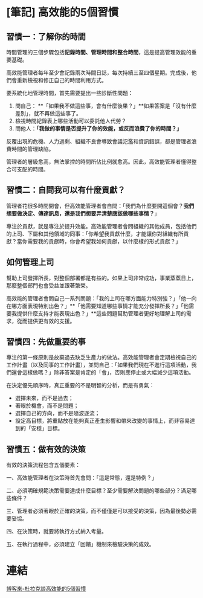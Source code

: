 # [筆記] 高效能的5個習慣


<!--more-->
## 習慣一：了解你的時間

時間管理的三個步驟包括**記錄時間、管理時間和整合時間**，這是提高管理效能的重要基礎。

高效能管理者每年至少會記錄兩次時間日誌，每次持續三至四個星期。完成後，他們會重新檢視和修正自己的時間利用方式。

要系統化地管理時間，首先需要提出一些診斷性問題：

1. 問自己： **「如果我不做這些事，會有什麼後果？」**如果答案是「沒有什麼差別」，就不再做這些事了。
2. 檢視時間紀錄表上哪些活動可以委託他人代勞？
3. 問他人：**「我做的事情是否提升了你的效能，或反而浪費了你的時間？」**

反覆出現的危機、人力過剩、組織不良會導致會議氾濫和資訊錯誤，都是管理者浪費時間的管理缺陷。

管理者的層級愈高，無法掌控的時間所佔比例就愈高。因此，高效能管理者懂得整合可支配的時間。

## 習慣二：自問我可以有什麼貢獻？

管理者花很多時間開會，但高效能管理者會自問：「我們為什麼要開這個會？**我們想要做決定、傳達訊息，還是我們想要弄清楚應該做哪些事情？**」

專注於貢獻，就是專注於提升效能。高效能管理者會問組織的其他成員，包括他們的上司、下屬和其他領域的同事：「你希望我貢獻什麼，才能讓你對組織有所貢獻？當你需要我的貢獻時，你會希望我如何貢獻，以什麼樣的形式貢獻？」

## 如何管理上司

幫助上司發揮所長，對整個部署都是有益的。如果上司非常成功，事業蒸蒸日上，那麼整個部門也會受益並跟著繁榮。

高效能的管理者會問自己一系列問題：「我的上司在哪方面能力特別強？」「他一向在哪方面表現特別出色？」\*\*「他需要知道哪些事情才能充分發揮所長？」「他需要我提供什麼支持才能表現出色？」\*\*這些問題幫助管理者更好地理解上司的需求，從而提供更有效的支援。

## 習慣四：先做重要的事

專注的第一條原則是放棄過去缺乏生產力的做法。高效能管理者會定期檢視自己的工作計畫（以及同事的工作計畫），並問自己：「如果我們現在不進行這項活動，我們還會這樣做嗎？」除非答案是肯定的「會」，否則應停止或大幅減少這項活動。

在決定優先順序時，真正重要的不是明智的分析，而是有勇氣：

- 選擇未來，而不是過去；
- 著眼於機會，而不是問題；
- 選擇自己的方向，而不是隨波逐流；
- 設定高目標，將重點放在能夠真正產生影響和帶來改變的事情上，而非容易達到的「安穩」目標。

## 習慣五：做有效的決策

有效的決策流程包含五個要素：

一、高效能管理者在決策時首先會問：「這是常態，還是特例？」

二、必須明確規範決策需要達成什麼目標？至少需要解決問題的哪些部分？滿足哪些條件？

三、管理者必須著眼於正確的決策，而不僅僅是可以接受的決策，因為最後勢必需要妥協。

四、在決策時，就要將執行方式納入考量。

五、在執行過程中，必須建立「回饋」機制來檢驗決策的成效。

# 連結

[博客來-杜拉克談高效能的5個習慣](https://www.books.com.tw/products/0010455716 "‌")
